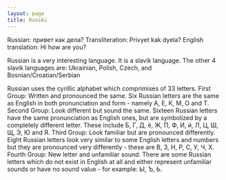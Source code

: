 ```yaml
---
layout: page
title: Russki
---
```


Russian: привет как дела?
Transliteration: Privyet kak dyela?
English translation: Hi how are you?

Russian is a very interesting language. It is a slavik language. The other 4 slavik languages are:
Ukrainian,
Polish,
Czech, and
Bosnian/Croatian/Serbian

Russian uses the cyrillic alphabet which comprimises of 33 letters. 
First Group: Written and pronounced the same. Six Russian letters are the same as English in both pronunciation and form - namely A, E, K, M, O and T.
Second Group: Look different but sound the same. Sixteen Russian letters have the same pronunciation as English ones, but are symbolized by a completely different letter. These include Б, Г, Д, ё, Ж, П, Ф, И, й, Л, Ц, Ш, Щ, Э, Ю and Я.
Third Group: Look familiar but are pronounced differently. Eight Russian letters look very similar to some English letters and numbers but they are pronounced very differently - these are В, З, Н, Р, С, У, Ч, Х.
Fourth Group: New letter and unfamiliar sound. There are some Russian letters which do not exist in English at all and either represent unfamiliar sounds or have no sound value - for example: Ы, Ъ, Ь.
